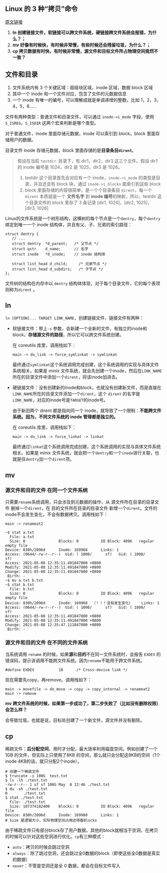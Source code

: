 ## Linux 的 3 种“拷贝”命令

[原文链接](https://mp.weixin.qq.com/s/e-G7o8MtTup8ievdzY501Q)

1. **ln 创建链接文件，软链接可以跨文件系统，硬链接跨文件系统会报错，为什么？；**
2. **mv 好像有时候快，有时候非常慢，有些时候还会残留垃圾，为什么？；**
3. **cp 拷贝数据有时快，有时候非常慢，源文件和目标文件所占物理空间竟然不一致？**



## 文件和目录

1. 文件系统内有 3 个关键区域：超级块区域，inode 区域，数据 block 区域
2. 其中一个 inode 和一个文件对应，包含了文件的元数据信息
3. 一个 inode 有唯一的编号，可以理解成就是单调递增的整数。比如 1，2，3，4，5，6……

文件有两种类型：普通文件和目录文件，可以通过 `inode->i_mode` 字段，使用 `S_ISREG`，`S_ISDIR` 这两个宏来判断是哪个类型。

对于普通文件，inode 里面存储元数据，inode 可以索引到 block，block 里面存储用户的数据。

目录文件 inode 存储元数据，block 里面存储的是**目录条目`dirent`**。

> 假设在当前 `testdir `目录下，有 dir1，dir2，dir3 这三个文件。假设 dir1 的 inode 编号是 1024，dir2 是 1025，dir3 是 1026。
>
> 1. testdir 这个目录首先会对应有一个 inode，`inode->i_mode` 的类型是目录，并且还会有 block 块，通过 `inode->i_blocks` 能索引到这些 block
> 2. block 里面存储的内容很简单，是一个个目录条目 `dirent`，每一个 `dirent` 本质就是一个 **文件名字** 到 **inode 编号**的映射，所以，testdir 这个目录文件的 block 里存了 3 条记录 [dir1, 1024]，[dir2, 1025]，[dir3, 1026]



Linux的文件系统是一个树形结构，这棵树的每个节点是一个`dentry`，每个`dentry`绑定到唯一一个 inode 结构体，并且有父、子、兄弟的索引路径：

```
struct dentry {
   // ...
   struct dentry  *d_parent;   /* 父节点 */
   struct qstr    d_name;      // 名字
   struct inode   *d_inode;    // inode 结构体

   struct list_head d_child;     /* 兄弟节点 */
   struct list_head d_subdirs;   /* 子节点 */ 
};
```

文件树的结构在内存中以 `dentry` 结构体体现，对于每个目录文件，它的每个表项则称为`dirent` 。



## ln

`ln [OPTION]... TARGET LINK_NAME`，创建链接文件，链接文件有两种：

- 软链接文件：带上`-s` 参数，会新建一个全新的文件，有独立的inode和block，**存储源文件的路径**，所以它可以跨文件系统创建。

  在 coreutils 库里，调用栈如下：

  ```
  main -> do_link -> force_symlinkat -> symlinkat
  ```

  最终通过`symlinkat`这个系统调用完成创建，这个系统调用的实现与具体文件系统相关。如果是 minix 文件系统，就会先创建一个inode，然后在`LINK_NAME`所在的目录文件中添加一个`dirent`，将该inode加进去。

- 硬链接文件：没有创建新的inode和block，也就没有创建新文件，而是直接在`LINK_NAME`所在的目录文件添加一个`dirent`，这个 `dirent` 的名字是`LINK_NAME`，对应的inode号是`TARGET`的inode号。

  由于新旧两个 dirent 都是指向同一个 inode，就导致了一个限制：**不能跨文件系统。因为，不同文件系统的 inode 管理都是独立的。**

  在 coreutils 库里，调用栈如下：

  ```
  main -> do_link -> force_linkat -> linkat
  ```

  最终通过`linkat`这个系统调用完成创建，这个系统调用的实现与具体文件系统相关。如果是 minix 文件系统，就会把一个`dentry`和一个`inode`进行关联，也就是往`dentry`加一个`dirent`项。



## mv

### 源文件和目的文件 在同一个文件系统

只需要`rename`系统调用，只会涉及到元数据的操作，从 源文件所在目录的目录文件 删掉一个`dirent`，在 目的文件所在目录的目录文件 新增一个`dirent`。文件的inode不会发生变化，不会有数据拷贝。调用栈如下：

```
main -> renameat2
```

```
~$ stat a.txt
  File: a.txt
  Size: 0               Blocks: 0          IO Block: 4096   regular empty file
Device: 830h/2096d      Inode: 169968      Links: 1
Access: (0644/-rw-r--r--)  Uid: ( 1000/      sf)   Gid: ( 1000/      sf)
Access: 2021-05-08 12:35:11.491847800 +0800
Modify: 2021-05-08 12:35:11.491847800 +0800
Change: 2021-05-08 12:35:11.491847800 +0800
 Birth: -
~$ mv a.txt b.txt 
~$ stat b.txt
  File: b.txt
  Size: 0               Blocks: 0          IO Block: 4096   regular empty file
Device: 830h/2096d      Inode: 169968  （！！！没有发生变化）    Links: 1
Access: (0644/-rw-r--r--)  Uid: ( 1000/      sf)   Gid: ( 1000/      sf)
Access: 2021-05-08 12:35:11.491847800 +0800
Modify: 2021-05-08 12:35:11.491847800 +0800
Change: 2021-05-08 12:35:47.111847800 +0800
 Birth: -
```



### 源文件和目的文件 在不同的文件系统

当系统调用 `rename` 的时候，如果**源**和**目的**不在同一文件系统时，会报告 `EXDEV` 的错误码，提示该调用不能跨文件系统。因为`rename`不能用于跨文件系统。

```
#define EXDEV           18      /* Cross-device link */
```

现在需要先copy，再remove。调用栈如下：

```
main -> movefile -> do_move -> copy -> copy_internal -> renameat2
main -> remove
```

**mv 跨文件系统的时候，如果第一步成功了，第二步失败了（比如没有删除权限）会怎么样？**

会导致垃圾。也就是说，目标处创建了一个新文件，源文件并没有删除。



## cp

稀疏文件：**后分配空间**，用时才分配，最大效率利用磁盘空间。例如创建了一个 1GB 的文件，但实际上只使用了8KB 的空间，那么就只会分配这8KB的空间（1个inode 4KB的话，就只分配2个inode）。

```
# 创建一个稀疏文件
$ truncate -s 100G  test.txt
$ ls -lh ./test.txt
-rw-r--r-- 1 sf sf 100G May  8 12:46 ./test.txt
$ du -sh ./test.txt
0       ./test.txt
$ stat ./test.txt
  File: ./test.txt
  Size: 107374182400    Blocks: 0          IO Block: 4096   regular file
Device: 830h/2096d      Inode: 169980      Links: 1
# Size 是逻辑大小，实际物理空间占用还得看Blocks
```

由于稀疏文件只有部分block存了用户数据，其他的block就相当于空洞，在拷贝的时候可以针对这些空洞进行优化。`cp`有三种模式：

- `auto`：拷贝的时候会跳过空洞
- `always`：除了跳过空洞，还会跳过全0数据的block（即使这些全0数据是真实的数据）
- `never`：不管是空洞还是全 0 数据，都会在目标文件写入







